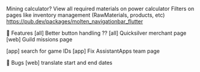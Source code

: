 Mining calculator?
View all required materials on power calculator
Filters on pages like inventory management (RawMaterials, products, etc)
https://pub.dev/packages/molten_navigationbar_flutter


👷 Features
[all] Better button handling ??
[all] Quicksilver merchant page
[web] Guild missions page

[app] search for game IDs
[app] Fix AssistantApps team page


🐛 Bugs
[web] translate start and end dates

